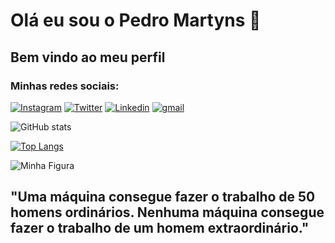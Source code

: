 # Olá eu sou o Pedro Martyns 🦊
## Bem vindo ao meu perfil
### Minhas redes sociais:
[![Instagram](https://img.shields.io/badge/Instagram-E4405F?style=for-the-badge&logo=instagram&logoColor=white)](https://www.instagram.com/opedromartyns/target="_blank")
[![Twitter](https://img.shields.io/badge/Twitter-1DA1F2?style=for-the-badge&logo=twitter&logoColor=white)](https://twitter.com/Opedromartyns/target="_blank")
[![Linkedin](https://img.shields.io/badge/LinkedIn-0077B5?style=for-the-badge&logo=linkedin&logoColor=white)](https://www.linkedin.com/in/pedro-martins-83568a20a/target="_blank") 
[![gmail](https://img.shields.io/badge/Gmail-D14836?style=for-the-badge&logo=gmail&logoColor=white)](<a href="mailto:1999martyns.com.br"/target="_blank">) 

![ GitHub stats](https://github-readme-stats.vercel.app/api?username=Opedromartyns&show_icons=true&theme=transparent)

[![Top Langs](https://github-readme-stats.vercel.app/api/top-langs/?username=Opedromartyns)](https://github.com/Opedromartyns/github-readme-stats)


 <img src="https://media.tenor.com/KBe_nw4IL2QAAAAC/matrix-code.gif" alt="Minha Figura">

 ## "Uma máquina consegue fazer o trabalho de 50 homens ordinários. Nenhuma máquina consegue fazer o trabalho de um homem extraordinário."
